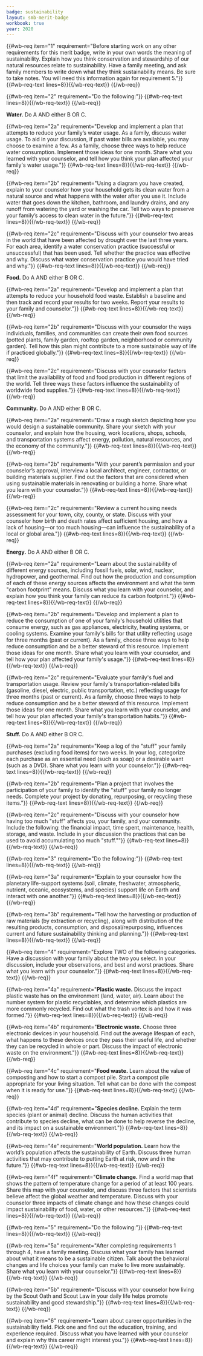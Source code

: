 ```yaml
---
badge: sustainability
layout: smb-merit-badge
workbook: true
year: 2020
---
```



{{#wb-req item="1" requirement="Before starting work on any other requirements for this merit badge, write in your own words the meaning of sustainability. Explain how you think conservation and stewardship of our natural resources relate to sustainability. Have a family meeting, and ask family members to write down what they think sustainability means. Be sure to take notes. You will need this information again for requirement 5."}}
{{#wb-req-text lines=8}}{{/wb-req-text}}
{{/wb-req}}

{{#wb-req item="2" requirement="Do the following:"}}
{{#wb-req-text lines=8}}{{/wb-req-text}}
{{/wb-req}}

**Water.** Do A AND either B OR C.

{{#wb-req item="2a" requirement="Develop and implement a plan that attempts to reduce your family’s water usage. As a family, discuss water usage. To aid in your discussion, if past water bills are available, you may choose to examine a few. As a family, choose three ways to help reduce water consumption. Implement those ideas for one month. Share what you learned with your counselor, and tell how you think your plan affected your family's water usage."}}
{{#wb-req-text lines=8}}{{/wb-req-text}}
{{/wb-req}}

{{#wb-req item="2b" requirement="Using a diagram you have created, explain to your counselor how your household gets its clean water from a natural source and what happens with the water after you use it. Include water that goes down the kitchen, bathroom, and laundry drains, and any runoff from watering the yard or washing the car. Tell two ways to preserve your family’s access to clean water in the future."}}
{{#wb-req-text lines=8}}{{/wb-req-text}}
{{/wb-req}}

{{#wb-req item="2c" requirement="Discuss with your counselor two areas in the world that have been affected by drought over the last three years. For each area, identify a water conservation practice (successful or unsuccessful) that has been used. Tell whether the practice was effective and why. Discuss what water conservation practice you would have tried and why."}}
{{#wb-req-text lines=8}}{{/wb-req-text}}
{{/wb-req}}

**Food.** Do A AND either B OR C.

{{#wb-req item="2a" requirement="Develop and implement a plan that attempts to reduce your household food waste. Establish a baseline and then track and record your results for two weeks. Report your results to your family and counselor."}}
{{#wb-req-text lines=8}}{{/wb-req-text}}
{{/wb-req}}

{{#wb-req item="2b" requirement="Discuss with your counselor the ways individuals, families, and communities can create their own food sources (potted plants, family garden, rooftop garden, neighborhood or community garden). Tell how this plan might contribute to a more sustainable way of life if practiced globally."}}
{{#wb-req-text lines=8}}{{/wb-req-text}}
{{/wb-req}}

{{#wb-req item="2c" requirement="Discuss with your counselor factors that limit the availability of food and food production in different regions of the world. Tell three ways these factors influence the sustainability of worldwide food supplies."}}
{{#wb-req-text lines=8}}{{/wb-req-text}}
{{/wb-req}}

**Community.** Do A AND either B OR C.

{{#wb-req item="2a" requirement="Draw a rough sketch depicting how you would design a sustainable community. Share your sketch with your counselor, and explain how the housing, work locations, shops, schools, and transportation systems affect energy, pollution, natural resources, and the economy of the community."}}
{{#wb-req-text lines=8}}{{/wb-req-text}}
{{/wb-req}}

{{#wb-req item="2b" requirement="With your parent’s permission and your counselor’s approval, interview a local architect, engineer, contractor, or building materials supplier. Find out the factors that are considered when using sustainable materials in renovating or building a home. Share what you learn with your counselor."}}
{{#wb-req-text lines=8}}{{/wb-req-text}}
{{/wb-req}}

{{#wb-req item="2c" requirement="Review a current housing needs assessment for your town, city, county, or state. Discuss with your counselor how birth and death rates affect sufficient housing, and how a lack of housing—or too much housing—can influence the sustainability of a local or global area."}}
{{#wb-req-text lines=8}}{{/wb-req-text}}
{{/wb-req}}

**Energy.** Do A AND either B OR C.

{{#wb-req item="2a" requirement="Learn about the sustainability of different energy sources, including fossil fuels, solar, wind, nuclear, hydropower, and geothermal. Find out how the production and consumption of each of these energy sources affects the environment and what the term \"carbon footprint\" means. Discuss what you learn with your counselor, and explain how you think your family can reduce its carbon footprint."}}
{{#wb-req-text lines=8}}{{/wb-req-text}}
{{/wb-req}}

{{#wb-req item="2b" requirement="Develop and implement a plan to reduce the consumption of one of your family's household utilities that consume energy, such as gas appliances, electricity, heating systems, or cooling systems. Examine your family's bills for that utility reflecting usage for three months (past or current). As a family, choose three ways to help reduce consumption and be a better steward of this resource. Implement those ideas for one month. Share what you learn with your counselor, and tell how your plan affected your family's usage."}}
{{#wb-req-text lines=8}}{{/wb-req-text}}
{{/wb-req}}

{{#wb-req item="2c" requirement="Evaluate your family's fuel and transportation usage. Review your family's transportation-related bills (gasoline, diesel, electric, public transportation, etc.) reflecting usage for three months (past or current). As a family, choose three ways to help reduce consumption and be a better steward of this resource. Implement those ideas for one month. Share what you learn with your counselor, and tell how your plan affected your family's transportation habits."}}
{{#wb-req-text lines=8}}{{/wb-req-text}}
{{/wb-req}}

**Stuff.** Do A AND either B OR C.

{{#wb-req item="2a" requirement="Keep a log of the \"stuff\" your family purchases (excluding food items) for two weeks. In your log, categorize each purchase as an essential need (such as soap) or a desirable want (such as a DVD). Share what you learn with your counselor."}}
{{#wb-req-text lines=8}}{{/wb-req-text}}
{{/wb-req}}

{{#wb-req item="2b" requirement="Plan a project that involves the participation of your family to identify the \"stuff\" your family no longer needs. Complete your project by donating, repurposing, or recycling these items."}}
{{#wb-req-text lines=8}}{{/wb-req-text}}
{{/wb-req}}

{{#wb-req item="2c" requirement="Discuss with your counselor how having too much \"stuff\" affects you, your family, and your community. Include the following: the financial impact, time spent, maintenance, health, storage, and waste. Include in your discussion the practices that can be used to avoid accumulating too much \"stuff.\""}}
{{#wb-req-text lines=8}}{{/wb-req-text}}
{{/wb-req}}

{{#wb-req item="3" requirement="Do the following:"}}
{{#wb-req-text lines=8}}{{/wb-req-text}}
{{/wb-req}}

{{#wb-req item="3a" requirement="Explain to your counselor how the planetary life-support systems (soil, climate, freshwater, atmospheric, nutrient, oceanic, ecosystems, and species) support life on Earth and interact with one another."}}
{{#wb-req-text lines=8}}{{/wb-req-text}}
{{/wb-req}}

{{#wb-req item="3b" requirement="Tell how the harvesting or production of raw materials (by extraction or recycling), along with distribution of the resulting products, consumption, and disposal/repurposing, influences current and future sustainability thinking and planning."}}
{{#wb-req-text lines=8}}{{/wb-req-text}}
{{/wb-req}}

{{#wb-req item="4" requirement="Explore TWO of the following categories. Have a discussion with your family about the two you select. In your discussion, include your observations, and best and worst practices. Share what you learn with your counselor."}}
{{#wb-req-text lines=8}}{{/wb-req-text}}
{{/wb-req}}

{{#wb-req item="4a" requirement="**Plastic waste.** Discuss the impact plastic waste has on the environment (land, water, air). Learn about the number system for plastic recyclables, and determine which plastics are more commonly recycled. Find out what the trash vortex is and how it was formed."}}
{{#wb-req-text lines=8}}{{/wb-req-text}}
{{/wb-req}}

{{#wb-req item="4b" requirement="**Electronic waste.** Choose three electronic devices in your household. Find out the average lifespan of each, what happens to these devices once they pass their useful life, and whether they can be recycled in whole or part. Discuss the impact of electronic waste on the environment."}}
{{#wb-req-text lines=8}}{{/wb-req-text}}
{{/wb-req}}

{{#wb-req item="4c" requirement="**Food waste.** Learn about the value of composting and how to start a compost pile. Start a compost pile appropriate for your living situation. Tell what can be done with the compost when it is ready for use."}}
{{#wb-req-text lines=8}}{{/wb-req-text}}
{{/wb-req}}

{{#wb-req item="4d" requirement="**Species decline.** Explain the term species (plant or animal) decline. Discuss the human activities that contribute to species decline, what can be done to help reverse the decline, and its impact on a sustainable environment."}}
{{#wb-req-text lines=8}}{{/wb-req-text}}
{{/wb-req}}

{{#wb-req item="4e" requirement="**World population.** Learn how the world’s population affects the sustainability of Earth. Discuss three human activities that may contribute to putting Earth at risk, now and in the future."}}
{{#wb-req-text lines=8}}{{/wb-req-text}}
{{/wb-req}}

{{#wb-req item="4f" requirement="**Climate change.** Find a world map that shows the pattern of temperature change for a period of at least 100 years. Share this map with your counselor, and discuss three factors that scientists believe affect the global weather and temperature. Discuss with your counselor three impacts of climate change and how these changes could impact sustainability of food, water, or other resources."}}
{{#wb-req-text lines=8}}{{/wb-req-text}}
{{/wb-req}}

{{#wb-req item="5" requirement="Do the following:"}}
{{#wb-req-text lines=8}}{{/wb-req-text}}
{{/wb-req}}

{{#wb-req item="5a" requirement="After completing requirements 1 through 4, have a family meeting. Discuss what your family has learned about what it means to be a sustainable citizen. Talk about the behavioral changes and life choices your family can make to live more sustainably. Share what you learn with your counselor."}}
{{#wb-req-text lines=8}}{{/wb-req-text}}
{{/wb-req}}

{{#wb-req item="5b" requirement="Discuss with your counselor how living by the Scout Oath and Scout Law in your daily life helps promote sustainability and good stewardship."}}
{{#wb-req-text lines=8}}{{/wb-req-text}}
{{/wb-req}}

{{#wb-req item="6" requirement="Learn about career opportunities in the sustainability field. Pick one and find out the education, training, and experience required. Discuss what you have learned with your counselor and explain why this career might interest you."}}
{{#wb-req-text lines=8}}{{/wb-req-text}}
{{/wb-req}}
